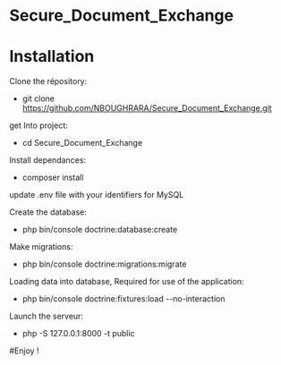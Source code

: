 # Secure_Document_Exchange

# Installation

Clone the répository:
* git clone https://github.com/NBOUGHRARA/Secure_Document_Exchange.git

get Into project:
* cd Secure_Document_Exchange

Install  dependances:
* composer install

update .env file with your identifiers for MySQL

Create the database:
* php bin/console doctrine:database:create

Make migrations:
* php bin/console doctrine:migrations:migrate

Loading data into database, Required for use of the application:
* php bin/console doctrine:fixtures:load --no-interaction

Launch the serveur:
* php -S 127.0.0.1:8000 -t public

#Enjoy !
